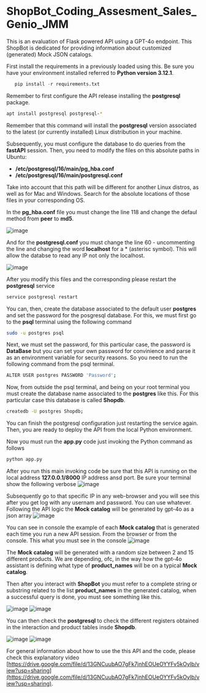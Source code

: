 # ShopBot_Coding_Assesment_Sales_Genio_JMM
This is an evaluation of Flask powered API using a GPT-4o endpoint. This ShopBot is dedicated for providing information about customized (generated) Mock JSON catalogs.

First install the requirements in a previously loaded using this. Be sure you have your environment installed referred to **Python version 3.12.1**.

```python
   pip install -r requirements.txt
```

Remember to first configure the API release installing the **postgresql** package.

```bash
apt install postgresql postgresql-*
```
Remember that this command will install the **postgresql** version associated to the latest (or currently installed) Linux distribution in your machine.

Subsequently, you must configure the database to do queries from the **fastAPI** session. Then, you need to modify the files on this absolute paths in Ubuntu:

- **/etc/postgresql/16/main/pg_hba.conf**
- **/etc/postgresql/16/main/postgresql.conf**

Take into account that this path will be different for another Linux distros, as well as for Mac and Windows. Search for the absolute locations of those files in your corresponding OS.

In the **pg_hba.conf** file you must change the line 118 and change the defaul method from **peer** to **md5**. 

![image](https://github.com/user-attachments/assets/d0a89b51-a783-4581-888d-efc558ff88ce)

And for the **postgresql.conf** you must change the line 60 - uncommenting the line and changing the word  **localhost** for a * (asterisc symbol). This will allow the databse to read any IP not only the localhost.

![image](https://github.com/user-attachments/assets/0029c50f-4ae6-4bdb-ab01-f940603ad1dc)

After you modify this files and the corresponding please restart the **postgresql** service

```bash
service postgresql restart
```

You can, then, create the database associated to the default user **postgres** and set the password for the posgresql database. For this, we must first go to the **psql** terminal using the following command

```bash
sudo -u postgres psql
```

Next, we must set the password, for this particular case, the password is **DataBase** but you can set your own password for convinience and parse it as an environment variable for security reasons. So you need to run the following command from the psql terminal.

```bash
ALTER USER postgres PASSWORD 'Password';
```

Now, from outside the psql terminal, and being on your root terminal you must create the database name associated to the **postgres** like this. For this particular case this database is called **Shopdb**.

```bash
createdb -U postgres Shopdb;
```
You can finish the postgresql configuration just restarting the service again. Then, you are ready to deploy the API from the local Python environment.

Now you must run the **app.py** code just invoking the Python command as follows

```bash
python app.py
```

After you run this main invoking code be sure that this API is running on the local address **127.0.0.1/8000** IP address ansd port. Be sure your terminal show the following verbose
![image](https://github.com/user-attachments/assets/9d934b82-bf05-4d77-871d-424dd28addac)

Subsequently go to that specific IP in any web-browser and you will see this after you get log with any usernam and password. You can use whatever. Following the API logic the **Mock catalog** will be generated by gpt-4o as a json array
![image](https://github.com/user-attachments/assets/76e48260-319b-497a-a192-b0c071f9974e)

You can see in console the example of each **Mock catalog** that is generated each time you run a new API session. From the browser or from the console. This what you must see in the console
![image](https://github.com/user-attachments/assets/eec3dcd2-306f-4c2c-aeca-16d4f622f303)

The **Mock catalog** will be generated with a random size between 2 and 15 different products. We are depending, ofc, in the way how the gpt-4o assistant is defining what type of **product_names** will be on a typical **Mock catalog**. 

Then after you interact with **ShopBot** you must refer to a complete string or substring related to the list **product_names** in the generated catalog, when a successful query is done, you must see something like this.

![image](https://github.com/user-attachments/assets/8c09b2d6-560b-47ff-8217-f40d3ade8391)
![image](https://github.com/user-attachments/assets/77934b62-1eeb-4673-9d9c-65c2fdaf4a61)

You can then check the **postgresql** to check the different registers obtained in the interaction and product tables insde **Shopdb**. 

![image](https://github.com/user-attachments/assets/25fd1a5e-db7d-42e8-a514-92fbf3eb78df)
![image](https://github.com/user-attachments/assets/208cf5fa-58ac-4c41-b1b2-57be4dde0234)


For general information about how to use the this API and the code, please check this explanatory video [https://drive.google.com/file/d/13GNCuubAO7gFk7jnhEOUeOYYFv5kOylb/view?usp=sharing](https://drive.google.com/file/d/13GNCuubAO7gFk7jnhEOUeOYYFv5kOylb/view?usp=sharing).
